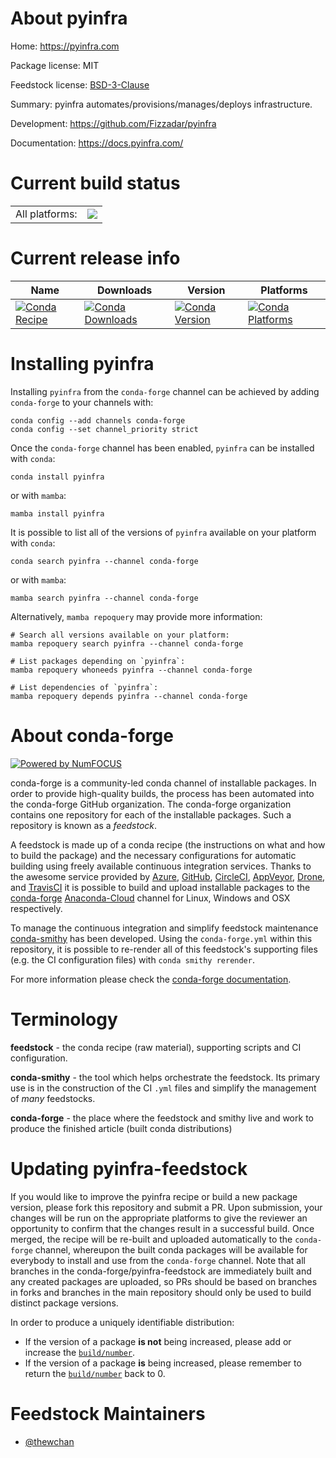 About pyinfra
=============

Home: https://pyinfra.com

Package license: MIT

Feedstock license: [BSD-3-Clause](https://github.com/conda-forge/pyinfra-feedstock/blob/main/LICENSE.txt)

Summary: pyinfra automates/provisions/manages/deploys infrastructure.

Development: https://github.com/Fizzadar/pyinfra

Documentation: https://docs.pyinfra.com/

Current build status
====================


<table><tr><td>All platforms:</td>
    <td>
      <a href="https://dev.azure.com/conda-forge/feedstock-builds/_build/latest?definitionId=17988&branchName=main">
        <img src="https://dev.azure.com/conda-forge/feedstock-builds/_apis/build/status/pyinfra-feedstock?branchName=main">
      </a>
    </td>
  </tr>
</table>

Current release info
====================

| Name | Downloads | Version | Platforms |
| --- | --- | --- | --- |
| [![Conda Recipe](https://img.shields.io/badge/recipe-pyinfra-green.svg)](https://anaconda.org/conda-forge/pyinfra) | [![Conda Downloads](https://img.shields.io/conda/dn/conda-forge/pyinfra.svg)](https://anaconda.org/conda-forge/pyinfra) | [![Conda Version](https://img.shields.io/conda/vn/conda-forge/pyinfra.svg)](https://anaconda.org/conda-forge/pyinfra) | [![Conda Platforms](https://img.shields.io/conda/pn/conda-forge/pyinfra.svg)](https://anaconda.org/conda-forge/pyinfra) |

Installing pyinfra
==================

Installing `pyinfra` from the `conda-forge` channel can be achieved by adding `conda-forge` to your channels with:

```
conda config --add channels conda-forge
conda config --set channel_priority strict
```

Once the `conda-forge` channel has been enabled, `pyinfra` can be installed with `conda`:

```
conda install pyinfra
```

or with `mamba`:

```
mamba install pyinfra
```

It is possible to list all of the versions of `pyinfra` available on your platform with `conda`:

```
conda search pyinfra --channel conda-forge
```

or with `mamba`:

```
mamba search pyinfra --channel conda-forge
```

Alternatively, `mamba repoquery` may provide more information:

```
# Search all versions available on your platform:
mamba repoquery search pyinfra --channel conda-forge

# List packages depending on `pyinfra`:
mamba repoquery whoneeds pyinfra --channel conda-forge

# List dependencies of `pyinfra`:
mamba repoquery depends pyinfra --channel conda-forge
```


About conda-forge
=================

[![Powered by
NumFOCUS](https://img.shields.io/badge/powered%20by-NumFOCUS-orange.svg?style=flat&colorA=E1523D&colorB=007D8A)](https://numfocus.org)

conda-forge is a community-led conda channel of installable packages.
In order to provide high-quality builds, the process has been automated into the
conda-forge GitHub organization. The conda-forge organization contains one repository
for each of the installable packages. Such a repository is known as a *feedstock*.

A feedstock is made up of a conda recipe (the instructions on what and how to build
the package) and the necessary configurations for automatic building using freely
available continuous integration services. Thanks to the awesome service provided by
[Azure](https://azure.microsoft.com/en-us/services/devops/), [GitHub](https://github.com/),
[CircleCI](https://circleci.com/), [AppVeyor](https://www.appveyor.com/),
[Drone](https://cloud.drone.io/welcome), and [TravisCI](https://travis-ci.com/)
it is possible to build and upload installable packages to the
[conda-forge](https://anaconda.org/conda-forge) [Anaconda-Cloud](https://anaconda.org/)
channel for Linux, Windows and OSX respectively.

To manage the continuous integration and simplify feedstock maintenance
[conda-smithy](https://github.com/conda-forge/conda-smithy) has been developed.
Using the ``conda-forge.yml`` within this repository, it is possible to re-render all of
this feedstock's supporting files (e.g. the CI configuration files) with ``conda smithy rerender``.

For more information please check the [conda-forge documentation](https://conda-forge.org/docs/).

Terminology
===========

**feedstock** - the conda recipe (raw material), supporting scripts and CI configuration.

**conda-smithy** - the tool which helps orchestrate the feedstock.
                   Its primary use is in the construction of the CI ``.yml`` files
                   and simplify the management of *many* feedstocks.

**conda-forge** - the place where the feedstock and smithy live and work to
                  produce the finished article (built conda distributions)


Updating pyinfra-feedstock
==========================

If you would like to improve the pyinfra recipe or build a new
package version, please fork this repository and submit a PR. Upon submission,
your changes will be run on the appropriate platforms to give the reviewer an
opportunity to confirm that the changes result in a successful build. Once
merged, the recipe will be re-built and uploaded automatically to the
`conda-forge` channel, whereupon the built conda packages will be available for
everybody to install and use from the `conda-forge` channel.
Note that all branches in the conda-forge/pyinfra-feedstock are
immediately built and any created packages are uploaded, so PRs should be based
on branches in forks and branches in the main repository should only be used to
build distinct package versions.

In order to produce a uniquely identifiable distribution:
 * If the version of a package **is not** being increased, please add or increase
   the [``build/number``](https://docs.conda.io/projects/conda-build/en/latest/resources/define-metadata.html#build-number-and-string).
 * If the version of a package **is** being increased, please remember to return
   the [``build/number``](https://docs.conda.io/projects/conda-build/en/latest/resources/define-metadata.html#build-number-and-string)
   back to 0.

Feedstock Maintainers
=====================

* [@thewchan](https://github.com/thewchan/)

